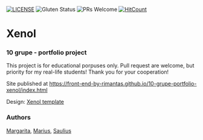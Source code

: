 [![LICENSE](https://img.shields.io/badge/license-MIT-blue.svg?style=flat-square)](https://github.com/front-end-by-rimantas/10-grupe-portfolio-xenol/blob/master/LICENSE.md)
![Gluten Status](https://img.shields.io/badge/Gluten-Free-green.svg)
![PRs Welcome](https://img.shields.io/badge/PRs-welcome-brightgreen.svg)
[![HitCount](http://hits.dwyl.com/front-end-by-rimantas/10-grupe-portfolio-xenol.svg)](http://hits.dwyl.com/front-end-by-rimantas/10-grupe-portfolio-xenol)

# Xenol
### 10 grupe - portfolio project

This project is for educational porpuses only. Pull request are welcome, but priority for my real-life students! Thank you for your cooperation!

Site published at https://front-end-by-rimantas.github.io/10-grupe-portfolio-xenol/index.html

Design: [Xenol template](http://tuongnam.com.vn/xenol/)

### Authors
[Margarita](https://github.com/MargaritaElzbutiene), [Marius](https://github.com/mariusbrazionis), [Saulius](https://github.com/Sauliune)
